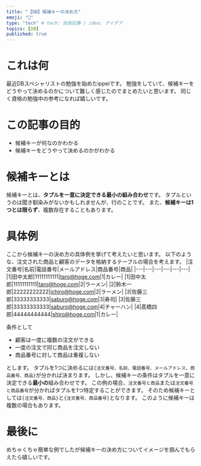 ```yaml
---
title: "【DB】候補キーの決め方"
emoji: "🔑"
type: "tech" # tech: 技術記事 / idea: アイデア
topics: [DB]
published: true
---
```

# これは何
最近DBスペシャリストの勉強を始めたippeiです。
勉強をしていて、候補キーをどうやって決めるのかについて難しく感じたのでまとめたいと思います。
同じく資格の勉強中の参考になれば嬉しいです。
# この記事の目的
- 候補キーが何なのかわかる
- 候補キーをどうやって決めるのかがわかる
# 候補キーとは
候補キーとは、**タプルを一意に決定できる最小の組み合わせ**です。
タプルというのは聞き馴染みがないかもしれませんが、行のことです。
また、**候補キーは1つとは限らず**、複数存在することもあります。
# 具体例
ここから候補キーの決め方の具体例を挙げて考えたいと思います。
以下のような、注文された商品と顧客のデータを格納するテーブルの場合を考えます。
|注文番号|名前|電話番号|メールアドレス|商品番号|商品|
|---|---|---|---|---|---|
|1|田中太郎|11111111111|taro@hoge.com|1|カレー|
|1|田中太郎|11111111111|taro@hoge.com|2|ラーメン|
|2|鈴木一郎|22222222222|ichiro@hoge.com|2|ラーメン|
|3|佐藤三郎|33333333333|saburo@hoge.com|3|寿司|
|3|佐藤三郎|33333333333|saburo@hoge.com|4|チャーハン|
|4|髙橋四郎|44444444444|shiro@hoge.com|1|カレー|

条件として
- 顧客は一度に複数の注文ができる
- 一度の注文で同じ商品を注文しない
- 商品番号に対して商品は重複しない

とします。
タプルを1つに決めるには`{注文番号、名前、電話番号、メールアドレス、商品番号、商品}`が分かれば決まります。
しかし、候補キーの条件はタプルを一意に決定できる**最小の**組み合わせです。
この例の場合、`注文番号と商品`または`注文番号と商品番号`が分かればタプルを1つ特定することができます。
そのため候補キーとしては`{注文番号、商品}`と`{注文番号、商品番号}`となります。
このように候補キーは複数の場合もあります。
# 最後に
めちゃくちゃ簡単な例でしたが候補キーの決め方についてイメージを掴んでもらえたら嬉しいです。